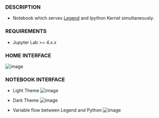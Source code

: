 ### DESCRIPTION

- Notebook which serves [Legend](https://github.com/ShanmukhEstrella/Legend-Jupyter) and Ipython Kernel simultaneously.

### REQUIREMENTS
- Jupyter Lab >= 4.x.x

### HOME INTERFACE
![image](https://github.com/user-attachments/assets/b0f1a692-eeb8-4919-a8b0-53d11bfb0d08)


### NOTEBOOK INTERFACE
- Light Theme
![image](https://github.com/user-attachments/assets/a5288e04-284a-4466-8ad3-c7754bac96ff)



- Dark Theme
![image](https://github.com/user-attachments/assets/91911cd9-f1c2-495b-b776-deafaec20636)


- Variable flow between Legend and Python
  ![image](https://github.com/user-attachments/assets/006cabb9-43cd-4c2d-b8e3-43db68e8097a)


